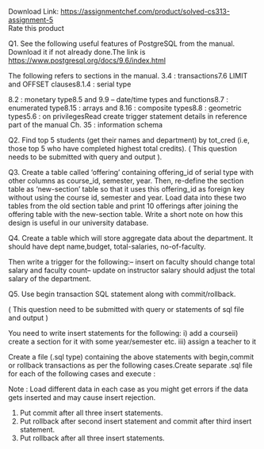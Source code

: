 Download Link: https://assignmentchef.com/product/solved-cs313-assignment-5
<br>
<span class="kksr-muted">Rate this product</span>

Q1. See the following useful features of PostgreSQL from the manual. Download it if not already done.The link is ​https://www.postgresql.org/docs/9.6/index.html

The following refers to sections in the manual. 3.4 : transactions7.6 LIMIT and OFFSET clauses8.1.4 : serial type

8.2 : monetary type8.5 and 9.9 – date/time types and functions8.7 : enumerated type8.15 : arrays and 8.16 : composite types8.8 : geometric types5.6 : on privilegesRead create trigger statement details in reference part of the manual Ch. 35 : information schema

Q2. Find top 5 students (get their names and department) by tot_cred (i.e, those top 5 who have completed highest total credits). ​( This question needs to be submitted with query and output ).

Q3. ​Create a table called ‘offering’ containing offering_id of serial type with other columns as course_id, semester, year. Then, re-define the section table as ‘new-section’ table so that it uses this offering_id as foreign key without using the course id, semester and year. Load data into these two tables from the old section table and print 10 offerings after joining the offering table with the new-section table. Write a short note on how this design is useful in our university database.

Q4. Create a table which will store aggregate data about the department. It should have dept name,budget, total-salaries, no-of-faculty.

Then write a trigger for the following:– insert on faculty should change total salary and faculty count– update on instructor salary should adjust the total salary of the department.

Q5. Use begin transaction SQL statement along with commit/rollback.

( This question need to be submitted with query or statements of sql file and output )

You need to write insert statements for the following: i) add a courseii) create a section for it with some year/semester etc. iii) assign a teacher to it

Create a file (.sql type) containing the above statements with begin,commit or rollback transactions as per the following cases.Create separate .sql file for each of the following cases and execute :

Note : Load different data in each case as you might get errors if the data gets inserted and may cause insert rejection.

<ol>

 <li>Put commit after all three insert statements.</li>

 <li>Put rollback after second insert statement and commit after third insert statement.</li>

 <li>Put rollback after all three insert statements.</li>

</ol>